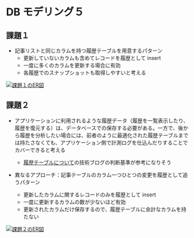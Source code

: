 # DB モデリング５

## 課題１

- 記事リストと同じカラムを持つ履歴テーブルを用意するパターン
  - 更新していないカラムも含めてレコードを履歴として insert
  - 一度に多くのカラムを更新する場合に有効
  - 各履歴でのスナップショットも取得しやすいと考える

[![課題１のER図](https://mermaid.ink/img/pako:eNrdlMtKw0AUhl9lmLV9geyKrTRYbEnjQgiUMTO1gWRS0okgVZCWlqIIrrygCxcKgigKBVEofZiaWN_CSSbNpRUXLoUshnO-c_nPmUkH6jYmUILEKRhox0GWRjWa31RLFSVXlmsq2N_P5ewOiEx5RZVXy8WcUiznVbmyUSvJVSCBbWLadKddZzYPjpA_Rv9CzpNFvhIvUFG2eALdpgwZtL3Ye0ejALiugQH_qutAg5-v919Xg9lhXy5oMPDuIkdvIgdQZJG03zs9CYCDVMofe0pK6A5BzHbq_LgWlPoYX_vD01SpkHJbOEP5VyP_7HmRQg4zdJPE1Oz-4uP9WCCipfSQl2Wm-UQjM5hJYu-0O5l2b6e94bT3kOWCcRLKYtIb9L2nN8EwwyJthqyW0EtwHSWgkOyf3_mX3UU8FJ7FhfYEzyibb_e_iJtvFmPObe_Fq_Ve7vzH0dI1SHKLiCB_TM8mY-_oJjM4uAIt4ljIwPwxhzPTIGsSi2hQ4kdMGsg1WQhzVPRbxAa_ilBqILNNViBymV3bo3psEFT0X4isB9_1YrMn)](https://mermaid.live/edit#pako:eNrdlMtKw0AUhl9lmLV9geyKrTRYbEnjQgiUMTO1gWRS0okgVZCWlqIIrrygCxcKgigKBVEofZiaWN_CSSbNpRUXLoUshnO-c_nPmUkH6jYmUILEKRhox0GWRjWa31RLFSVXlmsq2N_P5ewOiEx5RZVXy8WcUiznVbmyUSvJVSCBbWLadKddZzYPjpA_Rv9CzpNFvhIvUFG2eALdpgwZtL3Ye0ejALiugQH_qutAg5-v919Xg9lhXy5oMPDuIkdvIgdQZJG03zs9CYCDVMofe0pK6A5BzHbq_LgWlPoYX_vD01SpkHJbOEP5VyP_7HmRQg4zdJPE1Oz-4uP9WCCipfSQl2Wm-UQjM5hJYu-0O5l2b6e94bT3kOWCcRLKYtIb9L2nN8EwwyJthqyW0EtwHSWgkOyf3_mX3UU8FJ7FhfYEzyibb_e_iJtvFmPObe_Fq_Ve7vzH0dI1SHKLiCB_TM8mY-_oJjM4uAIt4ljIwPwxhzPTIGsSi2hQ4kdMGsg1WQhzVPRbxAa_ilBqILNNViBymV3bo3psEFT0X4isB9_1YrMn)

## 課題２

- アプリケーションに利用されるような履歴データ（履歴を一覧表示したり、履歴を復元する）は、データベースでの保存する必要がある。一方で、後から履歴を分析したい場合には、前者のように最適化された履歴テーブルまでは持たさなくても、アプリケーション側で計測ログを仕込んだりすることでカバーできると考える

  - [履歴テーブルについて](https://user-first.ikyu.co.jp/entry/history-table)の技術ブログの判断基準が参考になりそう

- 異なるアプローチ：記事テーブルのカラム一つひとつの変更を履歴として追うパターン
  - 更新したカラムに関するレコードのみを履歴として insert
  - 一度に更新するカラムの数が少ないほど有効
  - 更新されたカラムだけ保存するので、履歴テーブルに余計なカラムを持たない

[![課題２のER図](https://mermaid.ink/img/pako:eNqdlN9KG0EUxl9lmGvzArkLTcSloUqy3i2EcedEB3ZnZTOrSBRsFoO2FbyyLfbCiwgWqSgIpaXqw4y7pm_R2cx2_6WUUtiLYc7vzDnfN2d2iG2PAq5j8JuMrPvEtbjFG6vm0nKn1ja6JtrdrdW8IUq3Gh3TeNFu1TqtdsM0ll91l4wVVEdr4Hh8fdATnkpOkf_M_gv5-7A01lhtGqZKtz0uCOODaudDiyMUBIwi9a28RBZ-_nr582w83T8wmhZOolvEtzeIjzhxoRiPTo4TYK9w5B87ykvYPhDh-T21XExKPd1_ig9PCqVmVLBJS1R8dhef3lQp4gtmO5BR08sPT9_fakS3VLR4XmaRzzUKJhzIonL0KEcTGR7K8KrMJXYCFxkZjQ-i62-aEcyFgSDuptYLtEdyUEuO31_EH0dVfCa8jGvtOV5Spu92Xlp0exF_uftnt3JVfQYOzdWHYxn-kOGpUi9fX8vRlQw_y_C8nOM5tLdFnCBxLZocqYajo2OFR_uTyvjAdhV8eFcEdaOUKgfWdrJOtZi5Gchd0xmJcxk9fbyP3pyXXMML2AXfJYyqdzyzzMJiA1ywcF0tKfRJ4IgZrFB9Ey3K1Bziep84A1jAJBBed4fb2Yam0l9Curv3CxqEr7s)](https://mermaid.live/edit#pako:eNqdlN9KG0EUxl9lmGvzArkLTcSloUqy3i2EcedEB3ZnZTOrSBRsFoO2FbyyLfbCiwgWqSgIpaXqw4y7pm_R2cx2_6WUUtiLYc7vzDnfN2d2iG2PAq5j8JuMrPvEtbjFG6vm0nKn1ja6JtrdrdW8IUq3Gh3TeNFu1TqtdsM0ll91l4wVVEdr4Hh8fdATnkpOkf_M_gv5-7A01lhtGqZKtz0uCOODaudDiyMUBIwi9a28RBZ-_nr582w83T8wmhZOolvEtzeIjzhxoRiPTo4TYK9w5B87ykvYPhDh-T21XExKPd1_ig9PCqVmVLBJS1R8dhef3lQp4gtmO5BR08sPT9_fakS3VLR4XmaRzzUKJhzIonL0KEcTGR7K8KrMJXYCFxkZjQ-i62-aEcyFgSDuptYLtEdyUEuO31_EH0dVfCa8jGvtOV5Spu92Xlp0exF_uftnt3JVfQYOzdWHYxn-kOGpUi9fX8vRlQw_y_C8nOM5tLdFnCBxLZocqYajo2OFR_uTyvjAdhV8eFcEdaOUKgfWdrJOtZi5Gchd0xmJcxk9fbyP3pyXXMML2AXfJYyqdzyzzMJiA1ywcF0tKfRJ4IgZrFB9Ey3K1Bziep84A1jAJBBed4fb2Yam0l9Curv3CxqEr7s)

